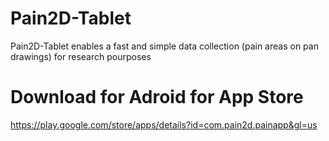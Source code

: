 # Pain2D-Tablet
Pain2D-Tablet enables a fast and simple data collection (pain areas on pan drawings) for research pourposes


# Download for Adroid for App Store
https://play.google.com/store/apps/details?id=com.pain2d.painapp&gl=us
